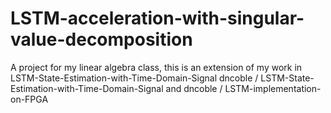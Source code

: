 # LSTM-acceleration-with-singular-value-decomposition
A project for my linear algebra class, this is an extension of my work in  LSTM-State-Estimation-with-Time-Domain-Signal dncoble / LSTM-State-Estimation-with-Time-Domain-Signal and dncoble / LSTM-implementation-on-FPGA
